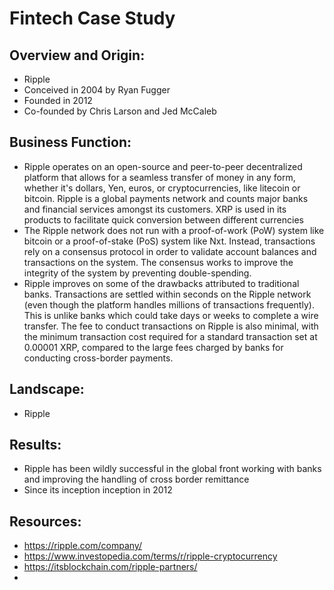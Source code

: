 # Fintech Case Study

## Overview and Origin:

* Ripple
* Conceived in 2004 by Ryan Fugger
* Founded in 2012
* Co-founded by Chris Larson and Jed McCaleb

## Business Function:

* Ripple operates on an open-source and peer-to-peer decentralized platform that allows for a seamless transfer of money in any form, whether it's dollars, Yen, euros, or cryptocurrencies, like litecoin or bitcoin. Ripple is a global payments network and counts major banks and financial services amongst its customers. XRP is used in its products to facilitate quick conversion between different currencies
* The Ripple network does not run with a proof-of-work (PoW) system like bitcoin or a proof-of-stake (PoS) system like Nxt. Instead, transactions rely on a consensus protocol in order to validate account balances and transactions on the system. The consensus works to improve the integrity of the system by preventing double-spending.
* Ripple improves on some of the drawbacks attributed to traditional banks. Transactions are settled within seconds on the Ripple network (even though the platform handles millions of transactions frequently). This is unlike banks which could take days or weeks to complete a wire transfer. The fee to conduct transactions on Ripple is also minimal, with the minimum transaction cost required for a standard transaction set at 0.00001 XRP, compared to the large fees charged by banks for conducting cross-border payments.

## Landscape:

* Ripple 

## Results:

* Ripple has been wildly successful in the global front working with banks and improving the handling of cross border remittance
* Since its inception inception in 2012

## Resources:
* https://ripple.com/company/
* https://www.investopedia.com/terms/r/ripple-cryptocurrency
* https://itsblockchain.com/ripple-partners/
* 
